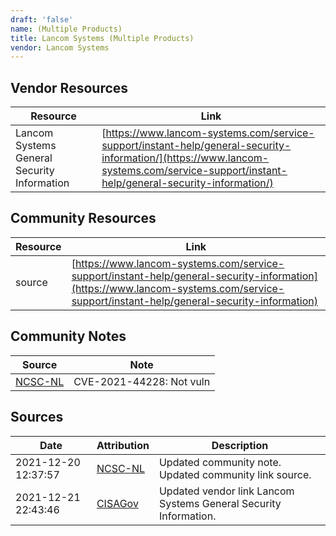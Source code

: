 ```yaml
---
draft: 'false'
name: (Multiple Products)
title: Lancom Systems (Multiple Products)
vendor: Lancom Systems
---
```


## Vendor Resources
| Resource | Link |
| --- | --- |
| Lancom Systems General Security Information | [https://www.lancom-systems.com/service-support/instant-help/general-security-information/](https://www.lancom-systems.com/service-support/instant-help/general-security-information/) |

## Community Resources
| Resource | Link |
| --- | --- |
| source | [https://www.lancom-systems.com/service-support/instant-help/general-security-information](https://www.lancom-systems.com/service-support/instant-help/general-security-information) |

## Community Notes
| Source | Note |
| --- | --- |
| [NCSC-NL](https://github.com/NCSC-NL/log4shell/blob/main/software/README.md) | CVE-2021-44228: Not vuln </ul> |

## Sources
| Date | Attribution | Description |
| --- | --- | --- |
| 2021-12-20 12:37:57 | [NCSC-NL](https://github.com/NCSC-NL/log4shell/blob/main/software/README.md) | Updated community note. Updated community link source.  |
| 2021-12-21 22:43:46 | [CISAGov](https://raw.githubusercontent.com/cisagov/log4j-affected-db/develop/README.md) | Updated vendor link Lancom Systems General Security Information.  |
